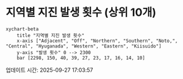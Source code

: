 # 지역별 지진 발생 횟수 (상위 10개)

```mermaid
xychart-beta
    title "지역별 지진 발생 횟수"
    x-axis ["Adjacent", "Off", "Northern", "Southern", "Noto,", "Central", "Hyuganada", "Western", "Eastern", "Kiisuido"]
    y-axis "발생 횟수" 0 --> 2300
    bar [2298, 150, 40, 39, 27, 23, 17, 16, 14, 10]
```

업데이트 시간: 2025-09-27 17:03:57
